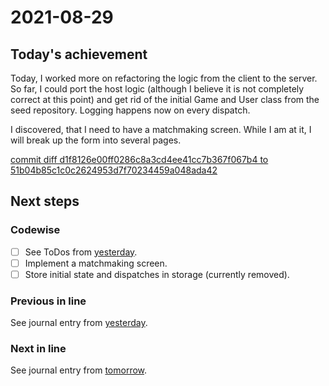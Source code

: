 # 2021-08-29

## Today's achievement

Today, I worked more on refactoring the logic from the client to the server.
So far, I could port the host logic (although I believe it is not completely
correct at this point) and get rid of the initial Game and User class from the
seed repository. Logging happens now on every dispatch.

I discovered, that I need to have a matchmaking screen. While I am at it, I
will break up the form into several pages.

[commit diff d1f8126e00ff0286c8a3cd4ee41cc7b367f067b4 to 51b04b85c1c0c2624953d7f70234459a048ada42][diff]

## Next steps

### Codewise

- [ ] See ToDos from [yesterday][yesterday].
- [ ] Implement a matchmaking screen.
- [ ] Store initial state and dispatches in storage (currently removed).

### Previous in line

See journal entry from [yesterday][yesterday].

### Next in line

See journal entry from [tomorrow][tomorrow].

[diff]: https://jaenis.ch/hobbies/coding/repos/ryuno-ki/js13kgames-2021/compare/d1f8126e00ff0286c8a3cd4ee41cc7b367f067b4...51b04b85c1c0c2624953d7f70234459a048ada42
[tomorrow]: ./2021-08-30.md
[yesterday]: ./2021-08-28.md
